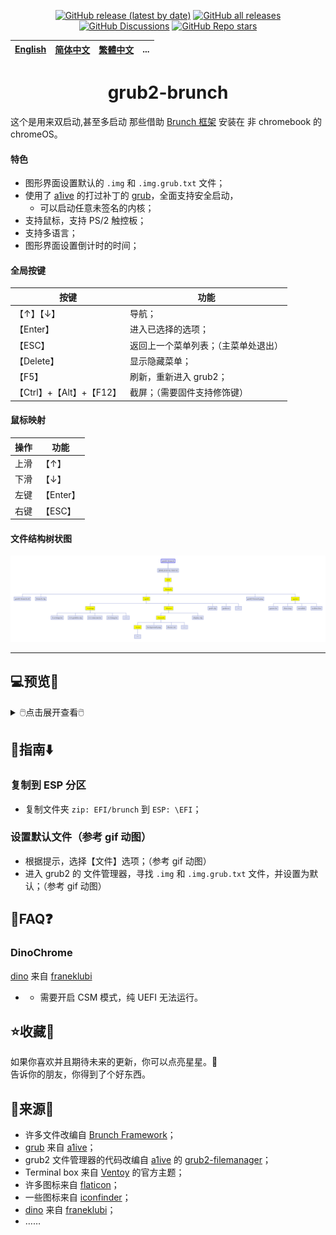 <div align="center">

[![GitHub release (latest by date)](https://img.shields.io/github/v/release/M-L-P/grub2-brunch)](https://github.com/M-L-P/grub2-brunch/releases/latest)
[![GitHub all releases](https://img.shields.io/github/downloads/M-L-P/grub2-brunch/total)](https://github.com/M-L-P/grub2-brunch/releases)
[![GitHub Discussions](https://img.shields.io/github/discussions/M-L-P/grub2-brunch)](https://github.com/M-L-P/grub2-brunch/discussions)
[![GitHub Repo stars](https://img.shields.io/github/stars/M-L-P/grub2-brunch?style=social)](https://github.com/M-L-P/grub2-brunch/stargazers)

</div>

[English](README.md)|[简体中文](README-自述文件.md)|[繁體中文](README-繁體中文.md)|...
--|--|--|--

<h1 align="center">grub2-brunch</h1>

这个是用来双启动,甚至多启动 那些借助 [Brunch 框架](https://github.com/sebanc/brunch) 安装在 非 chromebook 的 chromeOS。
#### 特色
- 图形界面设置默认的 `.img` 和 `.img.grub.txt` 文件；
- 使用了 [a1ive](https://github.com/a1ive) 的打过补丁的 [grub](https://github.com/a1ive/grub)，全面支持安全启动，
  - 可以启动任意未签名的内核；
- 支持鼠标，支持 PS/2 触控板；
- 支持多语言；
- 图形界面设置倒计时的时间；

#### 全局按键

按键|功能
-|-
【↑】【↓】|导航；
【Enter】|进入已选择的选项；
【ESC】|返回上一个菜单列表；（主菜单处退出）
【Delete】|显示隐藏菜单；
【F5】|刷新，重新进入 grub2；
【Ctrl】+【Alt】+【F12】|截屏；（需要固件支持修饰键）

#### 鼠标映射

操作|功能
-|-
上滑|【↑】
下滑|【↓】
左键|【Enter】
右键|【ESC】

#### 文件结构树状图
<img src="https://raw.githubusercontent.com/M-L-P/.github/main/screenshots/grub2-brunch/grub2-brunch.png">

-----------------------------------------------------------------------------------------------------------------------------------
## 💻️预览👀

<details>
<summary>🖱️点击展开查看🖱️</summary>

### 1024x768
<img src="https://raw.githubusercontent.com/M-L-P/.github/main/screenshots/grub2-brunch/简体中文/简体中文.gif">

#### 1920x1080
<img src="https://raw.githubusercontent.com/M-L-P/.github/main/screenshots/grub2-brunch/简体中文/1080p-menu.png">
<img src="https://raw.githubusercontent.com/M-L-P/.github/main/screenshots/grub2-brunch/简体中文/1080p-settings.png">
</details>

## 🧭指南⬇️

### 复制到 ESP 分区
- 复制文件夹 `zip: EFI/brunch` 到 `ESP: \EFI`；
### 设置默认文件（参考 gif 动图）
- 根据提示，选择【文件】选项；（参考 gif 动图）
- 进入 grub2 的 文件管理器，寻找 `.img` 和 `.img.grub.txt` 文件，并设置为默认；（参考 gif 动图）

## 📝FAQ❓️
### DinoChrome
[dino](https://github.com/franeklubi/dino) 来自 [franeklubi](https://github.com/franeklubi)
- - 需要开启 CSM 模式，纯 UEFI 无法运行。

## ⭐收藏🌟
如果你喜欢并且期待未来的更新，你可以点亮星星。💫<br/>
告诉你的朋友，你得到了个好东西。

## 🎉来源🎊
- 许多文件改编自 [Brunch Framework](https://github.com/sebanc/brunch)；
- [grub](https://github.com/a1ive/grub) 来自 [a1ive](https://github.com/a1ive)；
- grub2 文件管理器的代码改编自 [a1ive](https://github.com/a1ive) 的 [grub2-filemanager](https://github.com/a1ive/grub2-filemanager)；
- Terminal box 来自 [Ventoy](https://github.com/ventoy/Ventoy) 的官方主题；
- 许多图标来自 [flaticon](https://www.flaticon.com/)；
- 一些图标来自 [iconfinder](https://www.iconfinder.com/)；
- [dino](https://github.com/franeklubi/dino) 来自 [franeklubi](https://github.com/franeklubi)；
- ……